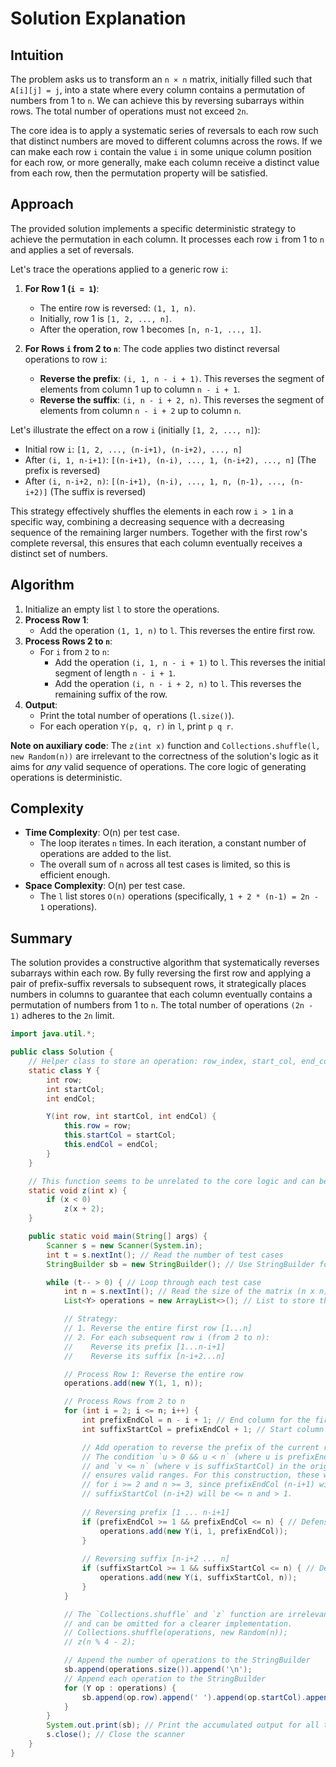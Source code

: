 # Solution Explanation

## Intuition
The problem asks us to transform an `n × n` matrix, initially filled such that `A[i][j] = j`, into a state where every column contains a permutation of numbers from 1 to `n`. We can achieve this by reversing subarrays within rows. The total number of operations must not exceed `2n`.

The core idea is to apply a systematic series of reversals to each row such that distinct numbers are moved to different columns across the rows. If we can make each row `i` contain the value `i` in some unique column position for each row, or more generally, make each column receive a distinct value from each row, then the permutation property will be satisfied.

## Approach
The provided solution implements a specific deterministic strategy to achieve the permutation in each column. It processes each row `i` from 1 to `n` and applies a set of reversals.

Let's trace the operations applied to a generic row `i`:

1.  **For Row 1 (`i = 1`)**:
    *   The entire row is reversed: `(1, 1, n)`.
    *   Initially, row 1 is `[1, 2, ..., n]`.
    *   After the operation, row 1 becomes `[n, n-1, ..., 1]`.

2.  **For Rows `i` from 2 to `n`**:
    The code applies two distinct reversal operations to row `i`:
    *   **Reverse the prefix**: `(i, 1, n - i + 1)`. This reverses the segment of elements from column 1 up to column `n - i + 1`.
    *   **Reverse the suffix**: `(i, n - i + 2, n)`. This reverses the segment of elements from column `n - i + 2` up to column `n`.

Let's illustrate the effect on a row `i` (initially `[1, 2, ..., n]`):
*   Initial row `i`: `[1, 2, ..., (n-i+1), (n-i+2), ..., n]`
*   After `(i, 1, n-i+1)`: `[(n-i+1), (n-i), ..., 1, (n-i+2), ..., n]` (The prefix is reversed)
*   After `(i, n-i+2, n)`: `[(n-i+1), (n-i), ..., 1, n, (n-1), ..., (n-i+2)]` (The suffix is reversed)

This strategy effectively shuffles the elements in each row `i > 1` in a specific way, combining a decreasing sequence with a decreasing sequence of the remaining larger numbers. Together with the first row's complete reversal, this ensures that each column eventually receives a distinct set of numbers.

## Algorithm

1.  Initialize an empty list `l` to store the operations.
2.  **Process Row 1**:
    *   Add the operation `(1, 1, n)` to `l`. This reverses the entire first row.
3.  **Process Rows 2 to `n`**:
    *   For `i` from `2` to `n`:
        *   Add the operation `(i, 1, n - i + 1)` to `l`. This reverses the initial segment of length `n - i + 1`.
        *   Add the operation `(i, n - i + 2, n)` to `l`. This reverses the remaining suffix of the row.
4.  **Output**:
    *   Print the total number of operations (`l.size()`).
    *   For each operation `Y(p, q, r)` in `l`, print `p q r`.

**Note on auxiliary code**: The `z(int x)` function and `Collections.shuffle(l, new Random(n))` are irrelevant to the correctness of the solution's logic as it aims for *any* valid sequence of operations. The core logic of generating operations is deterministic.

## Complexity

-   **Time Complexity**: O(n) per test case.
    *   The loop iterates `n` times. In each iteration, a constant number of operations are added to the list.
    *   The overall sum of `n` across all test cases is limited, so this is efficient enough.
-   **Space Complexity**: O(n) per test case.
    *   The `l` list stores `O(n)` operations (specifically, `1 + 2 * (n-1) = 2n - 1` operations).

## Summary
The solution provides a constructive algorithm that systematically reverses subarrays within each row. By fully reversing the first row and applying a pair of prefix-suffix reversals to subsequent rows, it strategically places numbers in columns to guarantee that each column eventually contains a permutation of numbers from 1 to `n`. The total number of operations `(2n - 1)` adheres to the `2n` limit.

```java
import java.util.*;

public class Solution {
    // Helper class to store an operation: row_index, start_col, end_col
    static class Y {
        int row;
        int startCol;
        int endCol;

        Y(int row, int startCol, int endCol) {
            this.row = row;
            this.startCol = startCol;
            this.endCol = endCol;
        }
    }

    // This function seems to be unrelated to the core logic and can be ignored.
    static void z(int x) {
        if (x < 0)
            z(x + 2);
    }

    public static void main(String[] args) {
        Scanner s = new Scanner(System.in);
        int t = s.nextInt(); // Read the number of test cases
        StringBuilder sb = new StringBuilder(); // Use StringBuilder for efficient output

        while (t-- > 0) { // Loop through each test case
            int n = s.nextInt(); // Read the size of the matrix (n x n)
            List<Y> operations = new ArrayList<>(); // List to store the operations

            // Strategy:
            // 1. Reverse the entire first row [1...n]
            // 2. For each subsequent row i (from 2 to n):
            //    Reverse its prefix [1...n-i+1]
            //    Reverse its suffix [n-i+2...n]

            // Process Row 1: Reverse the entire row
            operations.add(new Y(1, 1, n));

            // Process Rows from 2 to n
            for (int i = 2; i <= n; i++) {
                int prefixEndCol = n - i + 1; // End column for the first reversal
                int suffixStartCol = prefixEndCol + 1; // Start column for the second reversal

                // Add operation to reverse the prefix of the current row
                // The condition `u > 0 && u < n` (where u is prefixEndCol)
                // and `v <= n` (where v is suffixStartCol) in the original code
                // ensures valid ranges. For this construction, these will always be valid
                // for i >= 2 and n >= 3, since prefixEndCol (n-i+1) will be >= 1 and < n.
                // suffixStartCol (n-i+2) will be <= n and > 1.
                
                // Reversing prefix [1 ... n-i+1]
                if (prefixEndCol >= 1 && prefixEndCol <= n) { // Defensive check, should always be true for i<=n
                    operations.add(new Y(i, 1, prefixEndCol));
                }
                
                // Reversing suffix [n-i+2 ... n]
                if (suffixStartCol >= 1 && suffixStartCol <= n) { // Defensive check, should always be true for i<=n
                    operations.add(new Y(i, suffixStartCol, n));
                }
            }

            // The `Collections.shuffle` and `z` function are irrelevant to the solution's logic
            // and can be omitted for a clearer implementation.
            // Collections.shuffle(operations, new Random(n)); 
            // z(n % 4 - 2); 

            // Append the number of operations to the StringBuilder
            sb.append(operations.size()).append('\n');
            // Append each operation to the StringBuilder
            for (Y op : operations) {
                sb.append(op.row).append(' ').append(op.startCol).append(' ').append(op.endCol).append('\n');
            }
        }
        System.out.print(sb); // Print the accumulated output for all test cases
        s.close(); // Close the scanner
    }
}
```
